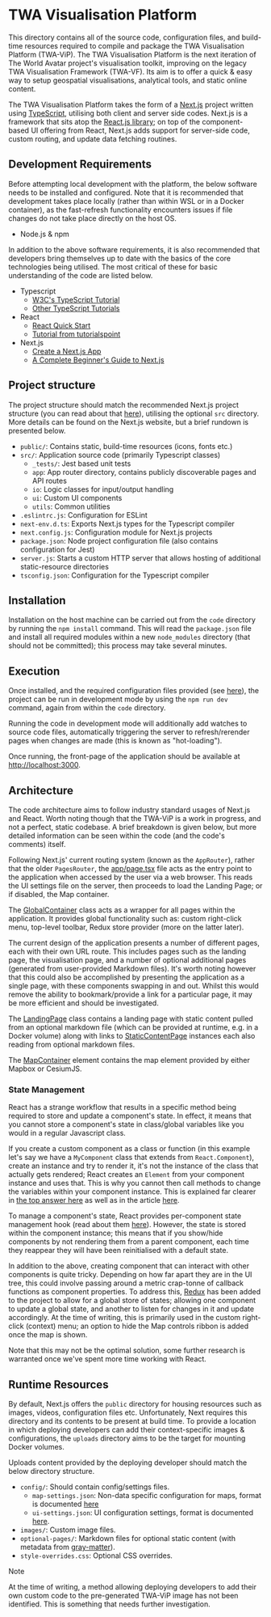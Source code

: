 # TWA Visualisation Platform

This directory contains all of the source code, configuration files, and build-time resources required to compile and package the TWA Visualisation Platform (TWA-ViP). The TWA Visualisation Platform is the next iteration of The World Avatar project's visualisation toolkit, improving on the legacy TWA Visualisation Framework (TWA-VF). Its aim is to offer a quick & easy way to setup geospatial visualisations, analytical tools, and static online content.

The TWA Visualisation Platform takes the form of a [Next.js](https://nextjs.org/) project written using [TypeScript](https://www.typescriptlang.org/), utilising both client and server side codes. Next.js is a framework that sits atop the [React.js library](https://react.dev/); on top of the component-based UI offering from React, Next.js adds support for server-side code, custom routing, and update data fetching routines.


## Development Requirements

Before attempting local development with the platform, the below software needs to be installed and configured. Note that it is recommended that development takes place locally (rather than within WSL or in a Docker container), as the fast-refresh functionality encounters issues if file changes do not take place directly on the host OS.

* Node.js & npm

In addition to the above software requirements, it is also recommended that developers bring themselves up to date with the basics of the core technologies being utilised. The most critical of these for basic understanding of the code are listed below.

* Typescript
  * [W3C's TypeScript Tutorial](https://www.w3schools.com/typescript/)
  * [Other TypeScript Tutorials](https://www.typescripttutorial.net/)
* React
  * [React Quick Start](https://react.dev/learn)
  * [Tutorial from tutorialspoint](https://www.tutorialspoint.com/reactjs/index.htm)
* Next.js
  * [Create a Next.js App](https://nextjs.org/learn-pages-router/basics/create-nextjs-app)
  * [A Complete Beginner's Guide to Next.js](https://welearncode.com/beginners-guide-nextjs/)

## Project structure

The project structure should match the recommended Next.js project structure (you can read about that [here](https://nextjs.org/docs/getting-started/project-structure)), utilising the optional `src` directory. More details can be found on the Next.js website, but a brief rundown is presented below.

* `public/`: Contains static, build-time resources (icons, fonts etc.)
* `src/`: Application source code (primarily Typescript classes)
   * `_tests/`: Jest based unit tests
   * `app`: App router directory, contains publicly discoverable pages and API routes
   * `io`: Logic classes for input/output handling
   * `ui`: Custom UI components
   * `utils`: Common utilities
* `.eslintrc.js`: Configuration for ESLint
* `next-env.d.ts`: Exports Next.js types for the Typescript compiler
* `next.config.js`: Configuration module for Next.js projects
* `package.json`: Node project configuration file (also contains configuration for Jest)
* `server.js`: Starts a custom HTTP server that allows hosting of additional static-resource directories
* `tsconfig.json`: Configuration for the Typescript compiler

## Installation

Installation on the host machine can be carried out from the `code` directory by running the `npm install` command. This will read the `package.json` file and install all required modules within a new `node_modules` directory (that should not be committed); this process may take several minutes.

## Execution

Once installed, and the required configuration files provided (see [here](#runtime-resources)), the project can be run in development mode by using the `npm run dev` command, again from within the `code` directory. 

Running the code in development mode will additionally add watches to source code files, automatically triggering the server to refresh/rerender pages when changes are made (this is known as "hot-loading").

Once running, the front-page of the application should be available at [http://localhost:3000](http://localhost:3000).

## Architecture

The code architecture aims to follow industry standard usages of Next.js and React. Worth noting though that the TWA-ViP is a work in progress, and not a perfect, static codebase. A brief breakdown is given below, but more detailed information can be seen within the code (and the code's comments) itself.

Following Next.js' current routing system (known as the `AppRouter`), rather that the older `PagesRouter`, the [app/page.tsx](./src/app/page.tsx) file acts as the entry point to the application when accessed by the user via a web browser. This reads the UI settings file on the server, then proceeds to load the Landing Page; or if disabled, the Map container.

The [GlobalContainer](./src/ui/global-container.tsx) class acts as a wrapper for all pages within the application. It provides global functionality such as: custom right-click menu, top-level toolbar, Redux store provider (more on the latter later).

The current design of the application presents a number of different pages, each with their own URL route. This includes pages such as the landing page, the visualisation page, and a number of optional additional pages (generated from user-provided Markdown files). It's worth noting however that this could also be accomplished by presenting the application as a single page, with these components swapping in and out. Whilst this would remove the ability to bookmark/provide a link for a particular page, it may be more efficient and should be investigated. 

The [LandingPage](./src/ui/pages/landing.tsx) class contains a landing page with static content pulled from an optional markdown file (which can be provided at runtime, e.g. in a Docker volume) along with links to [StaticContentPage](./src/ui/content/static-content-page.tsx) instances each also reading from optional markdown files.

The [MapContainer](./src/app/visualisation/page.tsx) element contains the map element provided by either Mapbox or CesiumJS.

### State Management

React has a strange workflow that results in a specific method being required to store and update a component's state. In effect, it means that you cannot store a component's state in class/global variables like you would in a regular Javascript class.

If you create a custom component as a class or function (in this example let's say we have a `MyComponent` class that extends from `React.Component`), create an instance and try to render it, it's not the instance of the class that actually gets rendered; React creates an `Element` from your component instance and uses that. This is why you cannot then call methods to change the variables within your component instance. This is explained far clearer in [the top answer here](https://stackoverflow.com/questions/30971395/difference-between-react-component-and-react-element) as well as in the article [here](https://www.seanmcp.com/articles/storing-data-in-state-vs-class-variable/).

To manage a component's state, React provides per-component state management hook (read about them [here](https://www.freecodecamp.org/news/what-is-state-in-react-explained-with-examples/)). However, the state is stored within the component instance; this means that if you show/hide components by not rendering them from a parent component, each time they reappear they will have been reinitialised with a default state.

In addition to the above, creating component that can interact with other components is quite tricky. Depending on how far apart they are in the UI tree, this could involve passing around a metric crap-tonne of callback functions as component properties. To address this, [Redux](https://redux.js.org/tutorials/essentials/part-1-overview-concepts) has been added to the project to allow for a global store of states; allowing one component to update a global state, and another to listen for changes in it and update accordingly. At the time of writing, this is primarily used in the custom right-click (context) menu; an option to hide the Map controls ribbon is added once the map is shown.

Note that this may not be the optimal solution, some further research is warranted once we've spent more time working with React.


## Runtime Resources

By default, Next.js offers the `public` directory for housing resources such as images, videos, configuration files etc. Unfortunately, Next requires this directory and its contents to be present at build time. To provide a location in which deploying developers can add their context-specific images & configurations, the `uploads` directory aims to be the target for mounting Docker volumes.

Uploads content provided by the deploying developer should match the below directory structure.

* `config/`: Should contain config/settings files.
  * `map-settings.json`: Non-data specific configuration for maps, format is documented [here](../docs/map-settings.md)
  * `ui-settings.json`: UI configuration settings, format is documented [here](../docs/ui-settings.json).
* `images/`: Custom image files.
* `optional-pages/`: Markdown files for optional static content (with metadata from [gray-matter](https://www.npmjs.com/package/gray-matter)).
* `style-overrides.css`: Optional CSS overrides.

> [!NOTE]  
> At the time of writing, a method allowing deploying developers to add their own custom code to the pre-generated TWA-ViP image has not been identified. This is something that needs further investigation.